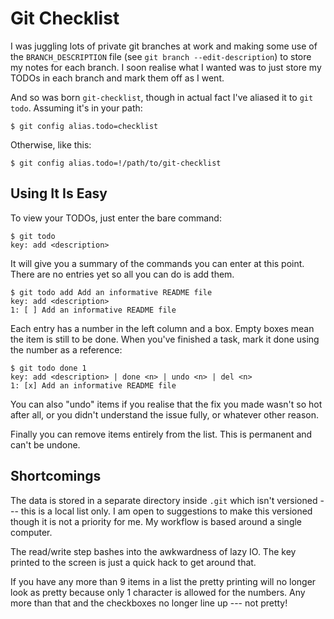 # Git Checklist

I was juggling lots of private git branches at work and making some use
of the `BRANCH_DESCRIPTION` file (see `git branch --edit-description`)
to store my notes for each branch. I soon realise what I wanted was to
just store my TODOs in each branch and mark them off as I went.

And so was born `git-checklist`, though in actual fact I've aliased it
to `git todo`. Assuming it's in your path:

    $ git config alias.todo=checklist

Otherwise, like this:

    $ git config alias.todo=!/path/to/git-checklist

## Using It Is Easy

To view your TODOs, just enter the bare command:

    $ git todo
    key: add <description>

It will give you a summary of the commands you can enter at this point.
There are no entries yet so all you can do is add them.

    $ git todo add Add an informative README file
    key: add <description>
    1: [ ] Add an informative README file

Each entry has a number in the left column and a box. Empty boxes mean
the item is still to be done. When you've finished a task, mark it done
using the number as a reference:

    $ git todo done 1
    key: add <description> | done <n> | undo <n> | del <n>
    1: [x] Add an informative README file

You can also "undo" items if you realise that the fix you made wasn't so
hot after all, or you didn't understand the issue fully, or whatever
other reason.

Finally you can remove items entirely from the list. This is permanent
and can't be undone.

## Shortcomings

The data is stored in a separate directory inside `.git` which isn't
versioned --- this is a local list only. I am open to suggestions to
make this versioned though it is not a priority for me. My workflow is
based around a single computer.

The read/write step bashes into the awkwardness of lazy IO. The key
printed to the screen is just a quick hack to get around that.

If you have any more than 9 items in a list the pretty printing will no
longer look as pretty because only 1 character is allowed for the
numbers. Any more than that and the checkboxes no longer line up --- not
pretty!
